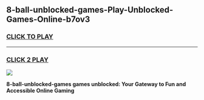 
## 8-ball-unblocked-games-Play-Unblocked-Games-Online-b7ov3
<h3>
<a href="https://premium76.site?title=8-ball-unblocked-games&ref=24A">CLICK TO PLAY</a></h3>
<hr>

<h3>
<a href="https://premium76.site?title=8-ball-unblocked-games&ref=24A">CLICK 2 PLAY</a>
  
</h3>

<a href="https://premium76.site?title=8-ball-unblocked-games&ref=24A"><img src="https://clearcache.store/games.png"></a>


**8-ball-unblocked-games games unblocked: Your Gateway to Fun and Accessible Online Gaming**
